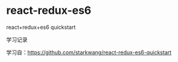# react-redux-es6
react+redux+es6 quickstart

学习记录

学习自：https://github.com/starkwang/react-redux-es6-quickstart
